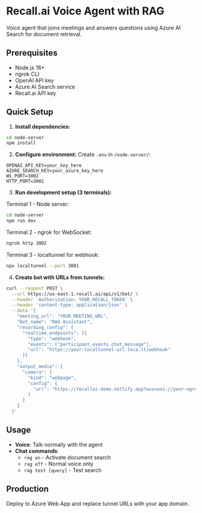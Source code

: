# Recall.ai Voice Agent with RAG

Voice agent that joins meetings and answers questions using Azure AI Search for document retrieval.

## Prerequisites

- Node.js 18+
- ngrok CLI
- OpenAI API key
- Azure AI Search service
- Recall.ai API key

## Quick Setup

1. **Install dependencies:**
```bash
cd node-server
npm install
```

2. **Configure environment:**
Create `.env` in `/node-server/`:
```env
OPENAI_API_KEY=your_key_here
AZURE_SEARCH_KEY=your_azure_key_here
WS_PORT=3002
HTTP_PORT=3001
```

3. **Run development setup (3 terminals):**

Terminal 1 - Node server:
```bash
cd node-server
npm run dev
```

Terminal 2 - ngrok for WebSocket:
```bash
ngrok http 3002
```

Terminal 3 - localtunnel for webhook:
```bash
npx localtunnel --port 3001
```

4. **Create bot with URLs from tunnels:**
```bash
curl --request POST \
  --url https://us-east-1.recall.ai/api/v1/bot/ \
  --header 'Authorization: YOUR_RECALL_TOKEN' \
  --header 'content-type: application/json' \
  --data '{
    "meeting_url": "YOUR_MEETING_URL",
    "bot_name": "RAG Assistant",
    "recording_config": {
      "realtime_endpoints": [{
        "type": "webhook",
        "events": ["participant_events.chat_message"],
        "url": "https://your-localtunnel-url.loca.lt/webhook"
      }]
    },
    "output_media": {
      "camera": {
        "kind": "webpage",
        "config": {
          "url": "https://recallai-demo.netlify.app?wss=wss://your-ngrok-url.ngrok-free.app"
        }
      }
    }
  }'
```

## Usage

- **Voice**: Talk normally with the agent
- **Chat commands**:
  - `rag on` - Activate document search
  - `rag off` - Normal voice only
  - `rag test [query]` - Test search

## Production

Deploy to Azure Web App and replace tunnel URLs with your app domain.
